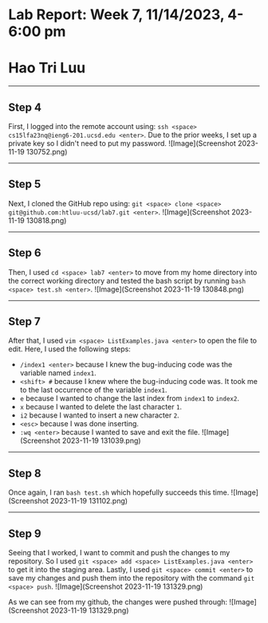 # Lab Report: Week 7, 11/14/2023, 4-6:00 pm
# Hao Tri Luu

---
## Step 4

First, I logged into the remote account using: `ssh <space> cs15lfa23nq@ieng6-201.ucsd.edu <enter>`. Due to the prior weeks, I set up a private key so I didn't need to put my password.
![Image](Screenshot 2023-11-19 130752.png)

---

## Step 5
Next, I cloned the GitHub repo using: `git <space> clone <space> git@github.com:htluu-ucsd/lab7.git <enter>`.
![Image](Screenshot 2023-11-19 130818.png)

---
## Step 6
Then, I used `cd <space> lab7 <enter>` to move from my home directory into the correct working directory and tested the bash script by running `bash <space> test.sh <enter>`.
![Image](Screenshot 2023-11-19 130848.png)

---
## Step 7
After that, I used `vim <space> ListExamples.java <enter>` to open the file to edit. Here, I used the following steps:

- `/index1 <enter>` because I knew the bug-inducing code was the variable named `index1`.
- `<shift> #` because I knew where the bug-inducing code was. It took me to the last occurrence of the variable `index1`.
- `e` because I wanted to change the last index from `index1` to `index2`.
- `x` because I wanted to delete the last character `1`.
- `i2` because I wanted to insert a new character `2`.
- `<esc>` because I was done inserting.
- `:wq <enter>` because I wanted to save and exit the file.
![Image](Screenshot 2023-11-19 131039.png)

---
## Step 8
Once again, I ran `bash test.sh` which hopefully succeeds this time.
![Image](Screenshot 2023-11-19 131102.png)

---
## Step 9
Seeing that I worked, I want to commit and push the changes to my repository. So I used `git <space> add <space> ListExamples.java <enter>` to get it into the staging area. Lastly, I used `git <space> commit <enter>` to save my changes and push them into the repository with the command `git <space> push`.
![Image](Screenshot 2023-11-19 131329.png)

As we can see from my github, the changes were pushed through:
![Image](Screenshot 2023-11-19 131329.png)
